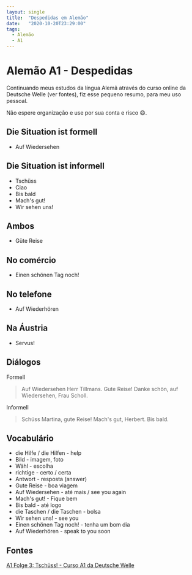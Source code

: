 ```yaml
---
layout: single
title:  "Despedidas em Alemão"
date:   "2020-10-20T23:29:00"
tags:
  - Alemão
  - A1
---
```


# Alemão A1 - Despedidas
Continuando meus estudos da língua Alemã através do curso online da Deutsche Welle (ver fontes), fiz esse pequeno resumo, para meu uso pessoal.

Não espere organização e use por sua conta e risco :smile:.

## Die Situation ist formell
- Auf Wiedersehen

## Die Situation ist informell
- Tschüss
- Ciao
- Bis bald
- Mach's gut!
- Wir sehen uns!

## Ambos
- Güte Reise

## No comércio
- Einen schönen Tag noch!

## No telefone
- Auf Wiederhören

## Na Áustria
- Servus!

## Diálogos
Formell
> Auf Wiedersehen Herr Tillmans. Gute Reise!
> Danke schön, auf Wiedersehen, Frau Scholl.

Informell
> Schüss Martina, gute Reise!
> Mach's gut, Herbert. Bis bald.

## Vocabulário
- die Hilfe / die Hilfen - help
- Bild - imagem, foto
- Wähl - escolha
- richtige - certo / certa
- Antwort - resposta (answer)
- Gute Reise - boa viagem
- Auf Wiedersehen - até mais / see you again
- Mach's gut! - Fique bem
- Bis bald - até logo
- die Taschen / die Taschen - bolsa
- Wir sehen uns! - see you
- Einen schönen Tag noch! - tenha um bom dia
- Auf Wiederhören - speak to you soon

## Fontes 
[A1 Folge 3: Tschüss! - Curso A1 da Deutsche Welle](https://learngerman.dw.com/pt-br/tsch%C3%BCss/l-46044774)
